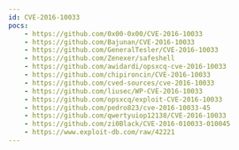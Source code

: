 ```yaml
---
id: CVE-2016-10033
pocs:
    - https://github.com/0x00-0x00/CVE-2016-10033
    - https://github.com/Bajunan/CVE-2016-10033
    - https://github.com/GeneralTesler/CVE-2016-10033
    - https://github.com/Zenexer/safeshell
    - https://github.com/awidardi/opsxcq-cve-2016-10033
    - https://github.com/chipironcin/CVE-2016-10033
    - https://github.com/cved-sources/cve-2016-10033
    - https://github.com/liusec/WP-CVE-2016-10033
    - https://github.com/opsxcq/exploit-CVE-2016-10033
    - https://github.com/pedro823/cve-2016-10033-45
    - https://github.com/qwertyuiop12138/CVE-2016-10033
    - https://github.com/zi0Black/CVE-2016-010033-010045
    - https://www.exploit-db.com/raw/42221
---
```

